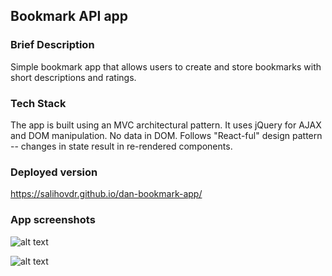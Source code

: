 ## Bookmark API app

### Brief Description
Simple bookmark app that allows users to create and store bookmarks with short descriptions and ratings. 

### Tech Stack
The app is built using an MVC architectural pattern. It uses jQuery for AJAX and DOM manipulation. No data in DOM. Follows "React-ful" design pattern -- changes in state result in re-rendered components.

### Deployed version
https://salihovdr.github.io/dan-bookmark-app/

### App screenshots

![alt text][mainpage]

[mainpage]: https://s3.us-east-2.amazonaws.com/hoops-dannny/Screen+Shot+2018-08-23+at+14.33.35.png "Mainpage"

![alt text][add-form]

[add-form]: https://s3.us-east-2.amazonaws.com/hoops-dannny/Screen+Shot+2018-08-23+at+14.34.18.png "Bookmark add form"
